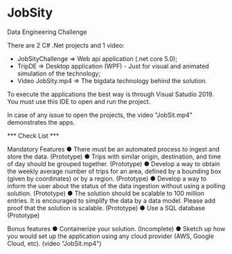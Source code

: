 # JobSity
Data Engineering Challenge

There are 2 C# .Net projects and 1 video:

- JobSityChallenge => Web api application (.net core 5.0);
- TripDE => Desktop application (WPF) - Just for visual and animated simulation of the technology;
- Video JobSity.mp4 => The bigdata technology behind the solution. 

To execute the applications the best way is through Visual Satudio 2019. You must use this IDE to open and run the project.

In case of any issue to open the projects, the video "JobSit.mp4" demonstrates the apps.

*** Check List ***

Mandatory Features
● There must be an automated process to ingest and store the data. (Prototype)
● Trips with similar origin, destination, and time of day should be grouped together. (Prototype)
● Develop a way to obtain the weekly average number of trips for an area, defined by a
bounding box (given by coordinates) or by a region. (Prototype)
● Develop a way to inform the user about the status of the data ingestion without using a
polling solution. (Prototype)
● The solution should be scalable to 100 million entries. It is encouraged to simplify the
data by a data model. Please add proof that the solution is scalable. (Prototype)
● Use a SQL database (Prototype)

Bonus features
● Containerize your solution. (Incomplete)
● Sketch up how you would set up the application using any cloud provider (AWS, Google
Cloud, etc). (video "JobSit.mp4")




